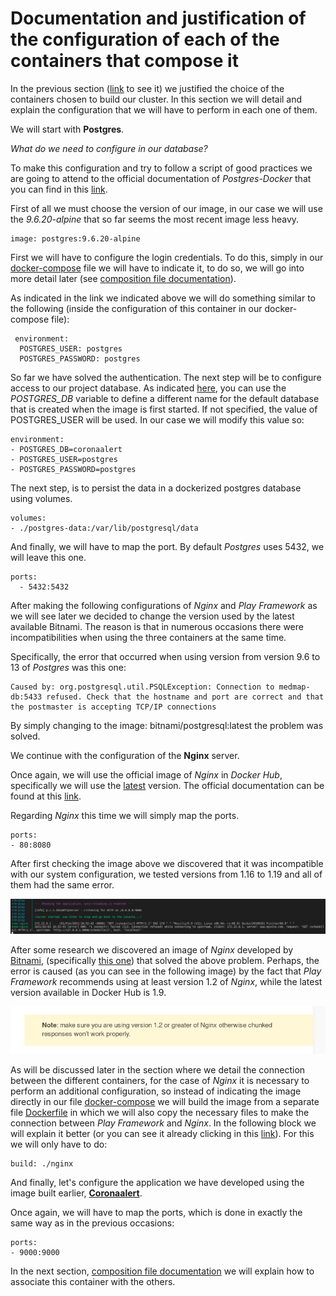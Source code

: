 # Documentation and justification of the configuration of each of the containers that compose it

In the previous section ([link](cluster_structure.md) to see it) we justified the choice of the containers chosen to build our cluster. In this section we will detail and explain the configuration that we will have to perform in each one of them.

We will start with **Postgres**.

*What do we need to configure in our database?*

To make this configuration and try to follow a script of good practices we are going to attend to the official documentation of *Postgres-Docker* that you can find in this [link](https://hub.docker.com/_/postgres).

First of all we must choose the version of our image, in our case we will use the *9.6.20-alpine* that so far seems the most recent image less heavy.

    image: postgres:9.6.20-alpine

 First we will have to configure the login credentials. To do this, simply in our [docker-compose](../docker-compose.yml) file we will have to indicate it, to do so, we will go into more detail later (see [composition file documentation](composition_file.md)).

 As indicated in the link we indicated above we will do something similar to the following (inside the configuration of this container in our docker-compose file):

     environment:
      POSTGRES_USER: postgres
      POSTGRES_PASSWORD: postgres

So far we have solved the authentication. The next step will be to configure access to our project database. As indicated [here](https://hub.docker.com/_/postgres), you can use the *POSTGRES_DB* variable to define a different name for the default database that is created when the image is first started. If not specified, the value of POSTGRES_USER will be used. In our case we will modify this value so:

    environment:
    - POSTGRES_DB=coronaalert
    - POSTGRES_USER=postgres
    - POSTGRES_PASSWORD=postgres

The next step, is to persist the data in a dockerized postgres database using volumes.

    volumes:
    - ./postgres-data:/var/lib/postgresql/data

And finally, we will have to map the port. By default *Postgres* uses 5432, we will leave this one.

    ports:
      - 5432:5432

After making the following configurations of *Nginx* and *Play Framework* as we will see later we decided to change the version used by the latest available Bitnami. The reason is that in numerous occasions there were incompatibilities when using the three containers at the same time.

Specifically, the error that occurred when using version from version 9.6 to 13 of *Postgres* was this one:

    Caused by: org.postgresql.util.PSQLException: Connection to medmap-db:5433 refused. Check that the hostname and port are correct and that the postmaster is accepting TCP/IP connections

By simply changing to the image: bitnami/postgresql:latest the problem was solved.

We continue with the configuration of the **Nginx** server.

Once again, we will use the official image of *Nginx* in *Docker Hub*, specifically we will use the [latest](https://hub.docker.com/layers/nginx/library/nginx/latest/images/sha256-a92e3a59132cf7731f39e1feeaf95195ca95e5845f5c97eed259ae2b99e104f2?context=explore) version. The official documentation can be found at this [link](https://hub.docker.com/_/nginx).

Regarding *Nginx* this time we will simply map the ports.

    ports:
    - 80:8080

After first checking the image above we discovered that it was incompatible with our system configuration, we tested versions from 1.16 to 1.19 and all of them had the same error.

![nginx](images/nginx.png)

After some research we discovered an image of *Nginx* developed by [Bitnami](https://bitnami.com/), (specifically [this one](https://hub.docker.com/r/bitnami/nginx)) that solved the above problem. Perhaps, the error is caused (as you can see in the following image) by the fact that *Play Framework* recommends using at least version 1.2 of *Nginx*, while the latest version available in Docker Hub is 1.9.

![error_nginx](images/error_nginx.png)

As will be discussed later in the section where we detail the connection between the different containers, for the case of *Nginx* it is necessary to perform an additional configuration, so instead of indicating the image directly in our file [docker-compose](../docker-compose.yml) we will build the image from a separate file [Dockerfile](../nginx/Dockerfile) in which we will also copy the necessary files to make the connection between *Play Framework* and *Nginx*. In the following block we will explain it better (or you can see it already clicking in this [link](composition_file.md)). For this we will only have to do:

    build: ./nginx

And finally, let's configure the application we have developed using the image built earlier, **[Coronaalert](https://hub.docker.com/r/alvarodelaflor/coronaalert)**.

Once again, we will have to map the ports, which is done in exactly the same way as in the previous occasions:

    ports:
    - 9000:9000

In the next section, [composition file documentation](composition_file.md) we will explain how to associate this container with the others.